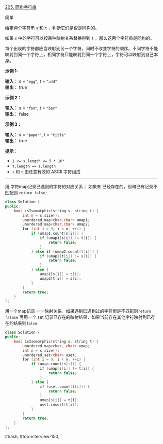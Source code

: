 [205. 同构字符串](https://leetcode.cn/problems/isomorphic-strings/)

简单

给定两个字符串 `s` 和 `t` ，判断它们是否是同构的。

如果 `s` 中的字符可以按某种映射关系替换得到 `t` ，那么这两个字符串是同构的。

每个出现的字符都应当映射到另一个字符，同时不改变字符的顺序。不同字符不能映射到同一个字符上，相同字符只能映射到同一个字符上，字符可以映射到自己本身。

**示例 1:**

**输入：** s = `"egg"`, t = `"add"`  
**输出：** true  

**示例 2：**

**输入：** s = `"foo"`, t = `"bar"`  
**输出：** false  

**示例 3：**

**输入：** s = `"paper"`, t = `"title"`  
**输出：** true  

**提示：**

- `1 <= s.length <= 5 * 10⁴`
- `t.length == s.length`
- `s` 和 `t` 由任意有效的 ASCII 字符组成
---- ----
用 字符map记录已遇到的字符的对应关系；
如果有 已经存在的，但和已有记录不匹配则 `return false;`
```cpp
class Solution {
public:
    bool isIsomorphic(string s, string t) {
        int n = s.size();
        unordered_map<char,char> umap1;
        unordered_map<char,char> umap2;
        for (int i = 0; i < n; ++i) {
            if (umap1.count(s[i])) {
                if (umap1[s[i]] != t[i]) {
                    return false;
                }
            } else if (umap2.count(t[i])) {
                if (umap2[t[i]] != s[i]) {
                    return false;
                }
            } else {
                umap1[s[i]] = t[i];
                umap2[t[i]] = s[i];
            }
        }
        return true;
    }
};
```

用一个map记录 一一映射关系，如果遇到已遇到过的字符但是不匹配则`return falase`
再用一个 set 记录已存在的映射结果，如果当前存在其他字符映射到已存在的结果则`false`
```cpp
class Solution {
public:
    bool isIsomorphic(string s, string t) {
        unordered_map<char, char> umap;
        int n = s.size();
        unordered_set<char> uset;
        for (int i = 0; i < n; ++i) {
            if (umap.count(s[i])) {
                if (umap[s[i]] != t[i]) {
                    return false;
                }
            } else {
                if (uset.count(t[i])) {
                    return false;
                }
                umap[s[i]] = t[i];
                uset.insert(t[i]);
            }
        }
        return true;
    }
};
```
#hash; #top-interview-150; 